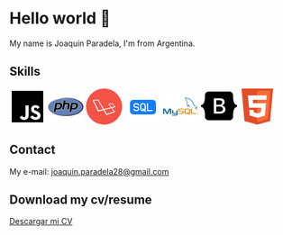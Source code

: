 # Hello world 👋

My name is Joaquin Paradela, I'm from Argentina.

## Skills

![Javascript](tecnologies/javascript2.png)
![Php](tecnologies/php2.png)
![Laravel](tecnologies/laravel.png)
![Sql](tecnologies/sql2.png)
![Mysql](tecnologies/mysql2.png)
![Bootstrap](tecnologies/bootstrap2.png)
![Html](tecnologies/html.png)

## Contact
My e-mail: joaquin.paradela28@gmail.com

## Download my cv/resume

[Descargar mi CV](cv/Joaquin_Paradela_cv.pdf)


